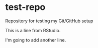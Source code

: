 # test-repo
Repository for testing my Git/GitHub setup

This is a line from RStudio.

I'm going to add another line.